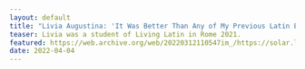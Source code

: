 ```yaml
---
layout: default
title: "Livia Augustina: 'It Was Better Than Any of My Previous Latin Experiences!'"
teaser: Livia was a student of Living Latin in Rome 2021. 
featured: https://web.archive.org/web/20220312110547im_/https://solar.lowtechmagazine.com/dithers/warmwaterzak.png
date: 2022-04-04
---
```

